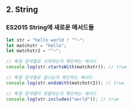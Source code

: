 ## 2. String

### ES2015 String에 새로운 메서드들

```jsx
let str = "hello world ! ^^~";
let matchstr = "hello";
let matchstr2 = "^~";

// 특정 문자열로 시작하는지 확인하는 메서드
console.log(str.startsWith(matchstr)); // true

// 특정 문자열로 끝나는지 확인하는 메서드
console.log(str.endsWith(matchstr2)); // true

// 특정 문자열이 포함되는지 확인하는 메서드
console.log(str.includes("world")); // true
```